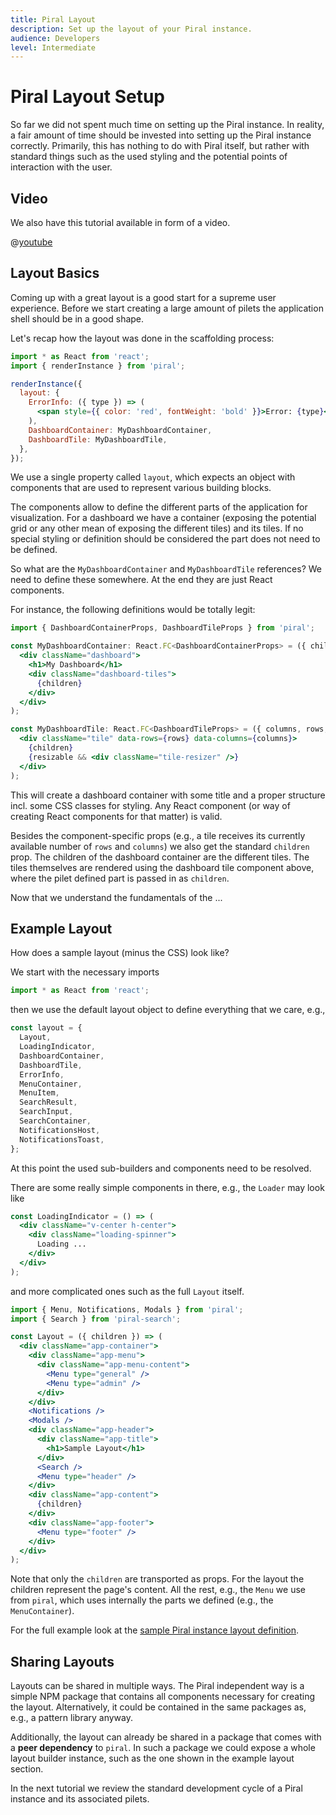 ```yaml
---
title: Piral Layout
description: Set up the layout of your Piral instance.
audience: Developers
level: Intermediate
---
```


# Piral Layout Setup

So far we did not spent much time on setting up the Piral instance. In reality, a fair amount of time should be invested into setting up the Piral instance correctly. Primarily, this has nothing to do with Piral itself, but rather with standard things such as the used styling and the potential points of interaction with the user.

## Video

We also have this tutorial available in form of a video.

@[youtube](https://youtu.be/u7XhTuf2hDQ)

## Layout Basics

Coming up with a great layout is a good start for a supreme user experience. Before we start creating a large amount of pilets the application shell should be in a good shape.

Let's recap how the layout was done in the scaffolding process:

```jsx
import * as React from 'react';
import { renderInstance } from 'piral';

renderInstance({
  layout: {
    ErrorInfo: ({ type }) => (
      <span style={{ color: 'red', fontWeight: 'bold' }}>Error: {type}</span>
    ),
    DashboardContainer: MyDashboardContainer,
    DashboardTile: MyDashboardTile,
  },
});
```

We use a single property called `layout`, which expects an object with components that are used to represent various building blocks.

The components allow to define the different parts of the application for visualization. For a dashboard we have a container (exposing the potential grid or any other mean of exposing the different tiles) and its tiles. If no special styling or definition should be considered the part does not need to be defined.

So what are the `MyDashboardContainer` and `MyDashboardTile` references? We need to define these somewhere. At the end they are just React components.

For instance, the following definitions would be totally legit:

```jsx
import { DashboardContainerProps, DashboardTileProps } from 'piral';

const MyDashboardContainer: React.FC<DashboardContainerProps> = ({ children }) => (
  <div className="dashboard">
    <h1>My Dashboard</h1>
    <div className="dashboard-tiles">
      {children}
    </div>
  </div>
);

const MyDashboardTile: React.FC<DashboardTileProps> = ({ columns, rows, resizable, children }) => (
  <div className="tile" data-rows={rows} data-columns={columns}>
    {children}
    {resizable && <div className="tile-resizer" />}
  </div>
);
```

This will create a dashboard container with some title and a proper structure incl. some CSS classes for styling. Any React component (or way of creating React components for that matter) is valid.

Besides the component-specific props (e.g., a tile receives its currently available number of `rows` and `columns`) we also get the standard `children` prop. The children of the dashboard container are the different tiles. The tiles themselves are rendered using the dashboard tile component above, where the pilet defined part is passed in as `children`.

Now that we understand the fundamentals of the ...

## Example Layout

How does a sample layout (minus the CSS) look like?

We start with the necessary imports

```jsx
import * as React from 'react';
```

then we use the default layout object to define everything that we care, e.g.,

```jsx
const layout = {
  Layout,
  LoadingIndicator,
  DashboardContainer,
  DashboardTile,
  ErrorInfo,
  MenuContainer,
  MenuItem,
  SearchResult,
  SearchInput,
  SearchContainer,
  NotificationsHost,
  NotificationsToast,
};
```

At this point the used sub-builders and components need to be resolved.

There are some really simple components in there, e.g., the `Loader` may look like

```jsx
const LoadingIndicator = () => (
  <div className="v-center h-center">
    <div className="loading-spinner">
      Loading ...
    </div>
  </div>
);
```

and more complicated ones such as the full `Layout` itself.

```jsx
import { Menu, Notifications, Modals } from 'piral';
import { Search } from 'piral-search';

const Layout = ({ children }) => (
  <div className="app-container">
    <div className="app-menu">
      <div className="app-menu-content">
        <Menu type="general" />
        <Menu type="admin" />
      </div>
    </div>
    <Notifications />
    <Modals />
    <div className="app-header">
      <div className="app-title">
        <h1>Sample Layout</h1>
      </div>
      <Search />
      <Menu type="header" />
    </div>
    <div className="app-content">
      {children}
    </div>
    <div className="app-footer">
      <Menu type="footer" />
    </div>
  </div>
);
```

Note that only the `children` are transported as props. For the layout the children represent the page's content. All the rest, e.g., the `Menu` we use from `piral`, which uses internally the parts we defined (e.g., the `MenuContainer`).

For the full example look at the [sample Piral instance layout definition](https://github.com/smapiot/piral/blob/master/src/samples/sample-piral/src/layout.tsx).

## Sharing Layouts

Layouts can be shared in multiple ways. The Piral independent way is a simple NPM package that contains all components necessary for creating the layout. Alternatively, it could be contained in the same packages as, e.g., a pattern library anyway.

Additionally, the layout can already be shared in a package that comes with a **peer dependency** to `piral`. In such a package we could expose a whole layout builder instance, such as the one shown in the example layout section.

In the next tutorial we review the standard development cycle of a Piral instance and its associated pilets.

